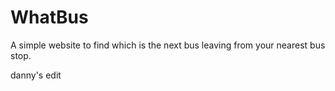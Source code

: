 # WhatBus

A simple website to find which is the next bus leaving from your nearest bus stop.

danny's edit